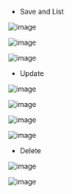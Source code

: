- Save and List

![image](https://user-images.githubusercontent.com/78444522/175665826-2a9d40d3-793d-495e-aeb8-4c4d41fbc0ee.png)

![image](https://user-images.githubusercontent.com/78444522/175665916-6fb57c6a-7878-46ab-93ca-da5d7a9538b1.png)


![image](https://user-images.githubusercontent.com/78444522/175665955-92e96962-6a3b-42fe-860d-f6ca10750fc5.png)

- Update

![image](https://user-images.githubusercontent.com/78444522/175666200-ce837d6e-1147-4c5f-a059-4373341d4248.png)

![image](https://user-images.githubusercontent.com/78444522/175666248-57c0c9ba-1161-4653-b846-e93ca77b274d.png)

![image](https://user-images.githubusercontent.com/78444522/175666306-3ed5b887-cf13-46d1-84b3-f92e7eb56bb4.png)


![image](https://user-images.githubusercontent.com/78444522/175666362-a80528b3-c4c3-4efc-81bb-2ce373c96592.png)


- Delete

![image](https://user-images.githubusercontent.com/78444522/175668103-cf816387-ce84-4332-ba1a-e137c2b6c94a.png)

![image](https://user-images.githubusercontent.com/78444522/175668138-8ebadb58-d251-4748-8e14-8f3d8afe3c15.png)



